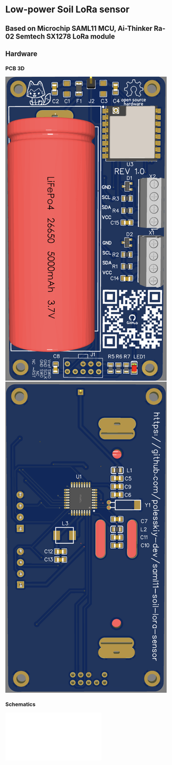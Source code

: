 # Low-power Soil LoRa sensor
## Based on Microchip SAML11 MCU, Ai-Thinker Ra-02 Semtech SX1278 LoRa module

## Hardware
### PCB 3D
![PCB Top](hardware/Screenshot%202022-08-22%20at%2016.31.06.png)
![PCB Bottom](hardware/Screenshot%202022-08-22%20at%2016.31.36.png)

### Schematics
<embed src="hardware/Schematic_saml11-soil-lora-sensor_2022-08-22.pdf" type="application/pdf">

